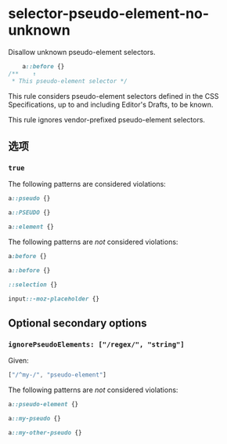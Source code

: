 # selector-pseudo-element-no-unknown

Disallow unknown pseudo-element selectors.

```css
    a::before {}
/**    ↑
 * This pseudo-element selector */
```

This rule considers pseudo-element selectors defined in the CSS Specifications, up to and including Editor's Drafts, to be known.

This rule ignores vendor-prefixed pseudo-element selectors.

## 选项

### `true`

The following patterns are considered violations:

```css
a::pseudo {}
```

```css
a::PSEUDO {}
```

```css
a::element {}
```

The following patterns are *not* considered violations:

```css
a:before {}
```

```css
a::before {}
```

```css
::selection {}
```

```css
input::-moz-placeholder {}
```

## Optional secondary options

### `ignorePseudoElements: ["/regex/", "string"]`

Given:

```js
["/^my-/", "pseudo-element"]
```

The following patterns are *not* considered violations:

```css
a::pseudo-element {}
```

```css
a::my-pseudo {}
```

```css
a::my-other-pseudo {}
```
